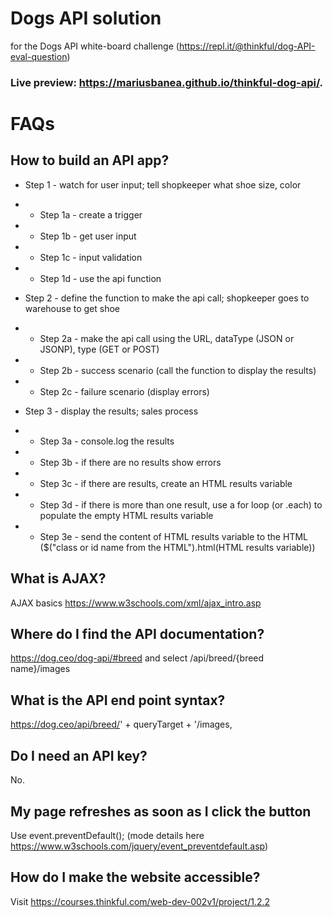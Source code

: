 # Dogs API solution

for the Dogs API white-board challenge (https://repl.it/@thinkful/dog-API-eval-question)

### Live preview: https://mariusbanea.github.io/thinkful-dog-api/.

# FAQs


## How to build an API app?

* Step 1 - watch for user input; tell shopkeeper what shoe size, color
* - Step 1a - create a trigger
* - Step 1b - get user input
* - Step 1c - input validation
* - Step 1d - use the api function


* Step 2 - define the function to make the api call; shopkeeper goes to warehouse to get shoe
* - Step 2a - make the api call using the URL, dataType (JSON or JSONP), type (GET or POST)
* - Step 2b - success scenario (call the function to display the results)
* - Step 2c - failure scenario (display errors)


* Step 3 - display the results; sales process
* - Step 3a - console.log the results
* - Step 3b - if there are no results show errors
* - Step 3c - if there are results, create an HTML results variable
* - Step 3d - if there is more than one result, use a for loop (or .each) to populate the empty HTML results variable
* - Step 3e - send the content of HTML results variable to the HTML ($("class or id name from the HTML").html(HTML results variable))

## What is AJAX?

AJAX basics https://www.w3schools.com/xml/ajax_intro.asp

## Where do I find the API documentation?

https://dog.ceo/dog-api/#breed and select /api/breed/{breed name}/images


## What is the API end point syntax?

https://dog.ceo/api/breed/' + queryTarget + '/images,

## Do I need an API key?

No.

## My page refreshes as soon as I click the button

Use event.preventDefault(); (mode details here https://www.w3schools.com/jquery/event_preventdefault.asp)

## How do I make the website accessible?

Visit https://courses.thinkful.com/web-dev-002v1/project/1.2.2
